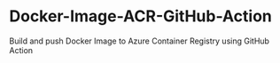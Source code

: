 # Docker-Image-ACR-GitHub-Action
Build and push Docker Image to Azure Container Registry using GitHub Action
